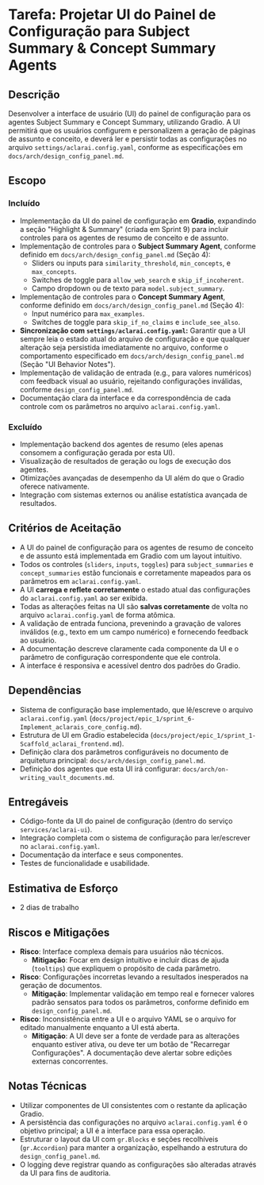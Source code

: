 # Tarefa: Projetar UI do Painel de Configuração para Subject Summary & Concept Summary Agents

## Descrição
Desenvolver a interface de usuário (UI) do painel de configuração para os agentes Subject Summary e Concept Summary, utilizando Gradio. A UI permitirá que os usuários configurem e personalizem a geração de páginas de assunto e conceito, e deverá ler e persistir todas as configurações no arquivo `settings/aclarai.config.yaml`, conforme as especificações em `docs/arch/design_config_panel.md`.

## Escopo

### Incluído
- Implementação da UI do painel de configuração em **Gradio**, expandindo a seção "Highlight & Summary" (criada em Sprint 9) para incluir controles para os agentes de resumo de conceito e de assunto.
- Implementação de controles para o **Subject Summary Agent**, conforme definido em `docs/arch/design_config_panel.md` (Seção 4):
    - Sliders ou inputs para `similarity_threshold`, `min_concepts`, e `max_concepts`.
    - Switches de toggle para `allow_web_search` e `skip_if_incoherent`.
    - Campo dropdown ou de texto para `model.subject_summary`.
- Implementação de controles para o **Concept Summary Agent**, conforme definido em `docs/arch/design_config_panel.md` (Seção 4):
    - Input numérico para `max_examples`.
    - Switches de toggle para `skip_if_no_claims` e `include_see_also`.
- **Sincronização com `settings/aclarai.config.yaml`:** Garantir que a UI sempre leia o estado atual do arquivo de configuração e que qualquer alteração seja persistida imediatamente no arquivo, conforme o comportamento especificado em `docs/arch/design_config_panel.md` (Seção "UI Behavior Notes").
- Implementação de validação de entrada (e.g., para valores numéricos) com feedback visual ao usuário, rejeitando configurações inválidas, conforme `design_config_panel.md`.
- Documentação clara da interface e da correspondência de cada controle com os parâmetros no arquivo `aclarai.config.yaml`.

### Excluído
- Implementação backend dos agentes de resumo (eles apenas consomem a configuração gerada por esta UI).
- Visualização de resultados de geração ou logs de execução dos agentes.
- Otimizações avançadas de desempenho da UI além do que o Gradio oferece nativamente.
- Integração com sistemas externos ou análise estatística avançada de resultados.

## Critérios de Aceitação
- A UI do painel de configuração para os agentes de resumo de conceito e de assunto está implementada em Gradio com um layout intuitivo.
- Todos os controles (`sliders`, `inputs`, `toggles`) para `subject_summaries` e `concept_summaries` estão funcionais e corretamente mapeados para os parâmetros em `aclarai.config.yaml`.
- A UI **carrega e reflete corretamente** o estado atual das configurações do `aclarai.config.yaml` ao ser exibida.
- Todas as alterações feitas na UI são **salvas corretamente** de volta no arquivo `aclarai.config.yaml` de forma atômica.
- A validação de entrada funciona, prevenindo a gravação de valores inválidos (e.g., texto em um campo numérico) e fornecendo feedback ao usuário.
- A documentação descreve claramente cada componente da UI e o parâmetro de configuração correspondente que ele controla.
- A interface é responsiva e acessível dentro dos padrões do Gradio.

## Dependências
- Sistema de configuração base implementado, que lê/escreve o arquivo `aclarai.config.yaml` (`docs/project/epic_1/sprint_6-Implement_aclarais_core_config.md`).
- Estrutura de UI em Gradio estabelecida (`docs/project/epic_1/sprint_1-Scaffold_aclarai_frontend.md`).
- Definição clara dos parâmetros configuráveis no documento de arquitetura principal: `docs/arch/design_config_panel.md`.
- Definição dos agentes que esta UI irá configurar: `docs/arch/on-writing_vault_documents.md`.

## Entregáveis
- Código-fonte da UI do painel de configuração (dentro do serviço `services/aclarai-ui`).
- Integração completa com o sistema de configuração para ler/escrever no `aclarai.config.yaml`.
- Documentação da interface e seus componentes.
- Testes de funcionalidade e usabilidade.

## Estimativa de Esforço
- 2 dias de trabalho

## Riscos e Mitigações
- **Risco**: Interface complexa demais para usuários não técnicos.
  - **Mitigação**: Focar em design intuitivo e incluir dicas de ajuda (`tooltips`) que expliquem o propósito de cada parâmetro.
- **Risco**: Configurações incorretas levando a resultados inesperados na geração de documentos.
  - **Mitigação**: Implementar validação em tempo real e fornecer valores padrão sensatos para todos os parâmetros, conforme definido em `design_config_panel.md`.
- **Risco**: Inconsistência entre a UI e o arquivo YAML se o arquivo for editado manualmente enquanto a UI está aberta.
  - **Mitigação**: A UI deve ser a fonte de verdade para as alterações enquanto estiver ativa, ou deve ter um botão de "Recarregar Configurações". A documentação deve alertar sobre edições externas concorrentes.

## Notas Técnicas
- Utilizar componentes de UI consistentes com o restante da aplicação Gradio.
- A persistência das configurações no arquivo `aclarai.config.yaml` é o objetivo principal; a UI é a interface para essa operação.
- Estruturar o layout da UI com `gr.Blocks` e seções recolhíveis (`gr.Accordion`) para manter a organização, espelhando a estrutura do `design_config_panel.md`.
- O logging deve registrar quando as configurações são alteradas através da UI para fins de auditoria.
